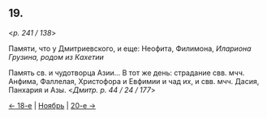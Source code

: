
## 19.

<*p. 241 / 138*>

Памяти, что у Дмитриевского, и еще: Неофита, Филимона, *Илариона Грузина, родом из Кахетии*

Память св. и чудотворца Азии... 
В тот же день: страдание свв. мчч. Анфима, Фаллелая, Христофора и Евфимии и чад их, 
и свв. мчч. Дасия, Панхария и Азы.
<*Дмитр. p. 44 / 24 / 177*>

[← 18-е](11_18_GMT.ru.md) | [Ноябрь](README.md#19-й) | [20-е →](11_20_GMT.ru.md)
